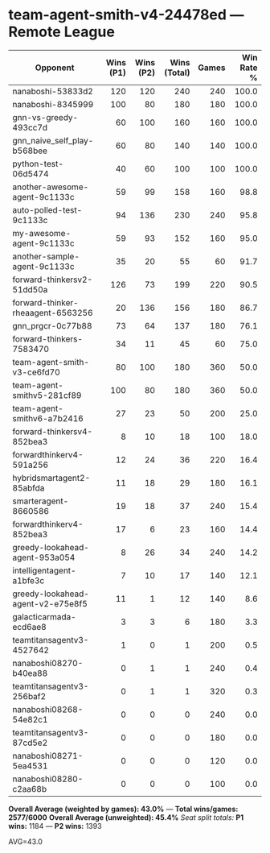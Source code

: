# team-agent-smith-v4-24478ed — Remote League

| Opponent | Wins (P1) | Wins (P2) | Wins (Total) | Games | Win Rate % |
|---|---:|---:|---:|---:|---:|
| nanaboshi-53833d2 | 120 | 120 | 240 | 240 | 100.0 |
| nanaboshi-8345999 | 100 | 80 | 180 | 180 | 100.0 |
| gnn-vs-greedy-493cc7d | 60 | 100 | 160 | 160 | 100.0 |
| gnn_naive_self_play-b568bee | 60 | 80 | 140 | 140 | 100.0 |
| python-test-06d5474 | 40 | 60 | 100 | 100 | 100.0 |
| another-awesome-agent-9c1133c | 59 | 99 | 158 | 160 | 98.8 |
| auto-polled-test-9c1133c | 94 | 136 | 230 | 240 | 95.8 |
| my-awesome-agent-9c1133c | 59 | 93 | 152 | 160 | 95.0 |
| another-sample-agent-9c1133c | 35 | 20 | 55 | 60 | 91.7 |
| forward-thinkersv2-51dd50a | 126 | 73 | 199 | 220 | 90.5 |
| forward-thinker-rheaagent-6563256 | 20 | 136 | 156 | 180 | 86.7 |
| gnn_prgcr-0c77b88 | 73 | 64 | 137 | 180 | 76.1 |
| forward-thinkers-7583470 | 34 | 11 | 45 | 60 | 75.0 |
| team-agent-smith-v3-ce6fd70 | 80 | 100 | 180 | 360 | 50.0 |
| team-agent-smithv5-281cf89 | 100 | 80 | 180 | 360 | 50.0 |
| team-agent-smithv6-a7b2416 | 27 | 23 | 50 | 200 | 25.0 |
| forward-thinkersv4-852bea3 | 8 | 10 | 18 | 100 | 18.0 |
| forwardthinkerv4-591a256 | 12 | 24 | 36 | 220 | 16.4 |
| hybridsmartagent2-85abfda | 11 | 18 | 29 | 180 | 16.1 |
| smarteragent-8660586 | 19 | 18 | 37 | 240 | 15.4 |
| forwardthinkerv4-852bea3 | 17 | 6 | 23 | 160 | 14.4 |
| greedy-lookahead-agent-953a054 | 8 | 26 | 34 | 240 | 14.2 |
| intelligentagent-a1bfe3c | 7 | 10 | 17 | 140 | 12.1 |
| greedy-lookahead-agent-v2-e75e8f5 | 11 | 1 | 12 | 140 | 8.6 |
| galacticarmada-ecd6ae8 | 3 | 3 | 6 | 180 | 3.3 |
| teamtitansagentv3-4527642 | 1 | 0 | 1 | 200 | 0.5 |
| nanaboshi08270-b40ea88 | 0 | 1 | 1 | 240 | 0.4 |
| teamtitansagentv3-256baf2 | 0 | 1 | 1 | 320 | 0.3 |
| nanaboshi08268-54e82c1 | 0 | 0 | 0 | 240 | 0.0 |
| teamtitansagentv3-87cd5e2 | 0 | 0 | 0 | 180 | 0.0 |
| nanaboshi08271-5ea4531 | 0 | 0 | 0 | 120 | 0.0 |
| nanaboshi08280-c2aa68b | 0 | 0 | 0 | 100 | 0.0 |

**Overall Average (weighted by games): 43.0%**  —  **Total wins/games: 2577/6000**
**Overall Average (unweighted): 45.4%**
_Seat split totals:_ **P1 wins:** 1184 — **P2 wins:** 1393

AVG=43.0
